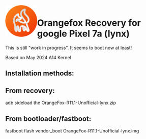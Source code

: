 <img src="https://github.com/Sanju0910/Sanju0910/blob/main/images/of_logo.png" width=100 height=100 align="left" />  

# Orangefox Recovery for google Pixel 7a (lynx)

This is still "work in progress". 
It seems to boot now at least!

Based on May 2024 A14 Kernel

## Installation methods:

## From recovery:
adb sideload the OrangeFox-R11.1-Unofficial-lynx.zip

## From bootloader/fastboot:
fastboot flash vendor_boot OrangeFox-R11.1-Unofficial-lynx.img
